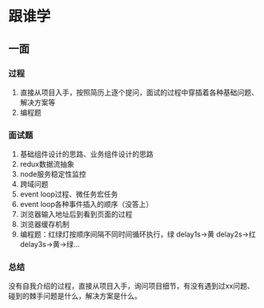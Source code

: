 # 跟谁学

## 一面

### 过程

1. 直接从项目入手，按照简历上逐个提问，面试的过程中穿插着各种基础问题、解决方案等
2. 编程题

### 面试题

1. 基础组件设计的思路、业务组件设计的思路
2. redux数据流抽象
3. node服务稳定性监控
4. 跨域问题
5. event loop过程、微任务宏任务
6. event loop各种事件插入的顺序（没答上）
7. 浏览器输入地址后到看到页面的过程
8. 浏览器缓存机制
9. 编程题：红绿灯按顺序间隔不同时间循环执行，绿 delay1s->黄 delay2s->红 delay3s->黄->绿...

### 总结

没有自我介绍的过程，直接从项目入手，询问项目细节，有没有遇到过xx问题、碰到的棘手问题是什么，解决方案是什么。
